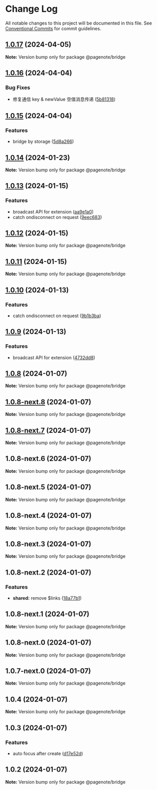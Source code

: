# Change Log

All notable changes to this project will be documented in this file.
See [Conventional Commits](https://conventionalcommits.org) for commit guidelines.

## [1.0.17](https://github.com/rowthan/pagenote/compare/@pagenote/bridge@1.0.16...@pagenote/bridge@1.0.17) (2024-04-05)

**Note:** Version bump only for package @pagenote/bridge





## [1.0.16](https://github.com/rowthan/pagenote/compare/@pagenote/bridge@1.0.15...@pagenote/bridge@1.0.16) (2024-04-04)


### Bug Fixes

* 修复通信 key & newValue 空值消息传递 ([5b81318](https://github.com/rowthan/pagenote/commit/5b813184bdbffd5ccb60f20d646be23b3a86dff3))





## [1.0.15](https://github.com/rowthan/pagenote/compare/@pagenote/bridge@1.0.14...@pagenote/bridge@1.0.15) (2024-04-04)


### Features

* bridge by storage ([5d8a266](https://github.com/rowthan/pagenote/commit/5d8a2667924f0f46f9fc6d2333452cc23161d42a))





## [1.0.14](https://github.com/rowthan/pagenote/compare/@pagenote/bridge@1.0.13...@pagenote/bridge@1.0.14) (2024-01-23)

**Note:** Version bump only for package @pagenote/bridge





## [1.0.13](https://github.com/rowthan/pagenote/compare/@pagenote/bridge@1.0.8...@pagenote/bridge@1.0.13) (2024-01-15)


### Features

* broadcast API for extension ([aa9e1a0](https://github.com/rowthan/pagenote/commit/aa9e1a029ec85e1f0c7c318349bf024ee8e5ece4))
* catch ondisconnect on request ([9eec683](https://github.com/rowthan/pagenote/commit/9eec68348dc59a562eeafeb7254034608127f556))





## [1.0.12](https://github.com/rowthan/pagenote/compare/@pagenote/bridge@1.0.11...@pagenote/bridge@1.0.12) (2024-01-15)

**Note:** Version bump only for package @pagenote/bridge





## [1.0.11](https://github.com/rowthan/pagenote/compare/@pagenote/bridge@1.0.10...@pagenote/bridge@1.0.11) (2024-01-15)

**Note:** Version bump only for package @pagenote/bridge





## [1.0.10](https://github.com/rowthan/pagenote/compare/@pagenote/bridge@1.0.9...@pagenote/bridge@1.0.10) (2024-01-13)


### Features

* catch ondisconnect on request ([9b1b3ba](https://github.com/rowthan/pagenote/commit/9b1b3baf0ac0f0465d66e6018d2b1ed023ec0b74))





## [1.0.9](https://github.com/rowthan/pagenote/compare/@pagenote/bridge@1.0.8...@pagenote/bridge@1.0.9) (2024-01-13)


### Features

* broadcast API for extension ([4732dd8](https://github.com/rowthan/pagenote/commit/4732dd8d53546a19a6a32c0041d5ceea6145e976))





## [1.0.8](https://github.com/rowthan/pagenote/compare/@pagenote/bridge@1.0.3...@pagenote/bridge@1.0.8) (2024-01-07)

**Note:** Version bump only for package @pagenote/bridge





## [1.0.8-next.8](https://github.com/rowthan/pagenote/compare/@pagenote/bridge@1.0.8-next.7...@pagenote/bridge@1.0.8-next.8) (2024-01-07)

**Note:** Version bump only for package @pagenote/bridge





## [1.0.8-next.7](https://github.com/rowthan/pagenote/compare/@pagenote/bridge@1.0.8-next.6...@pagenote/bridge@1.0.8-next.7) (2024-01-07)

**Note:** Version bump only for package @pagenote/bridge





## 1.0.8-next.6 (2024-01-07)

**Note:** Version bump only for package @pagenote/bridge





## 1.0.8-next.5 (2024-01-07)

**Note:** Version bump only for package @pagenote/bridge





## 1.0.8-next.4 (2024-01-07)

**Note:** Version bump only for package @pagenote/bridge





## 1.0.8-next.3 (2024-01-07)

**Note:** Version bump only for package @pagenote/bridge





## 1.0.8-next.2 (2024-01-07)


### Features

* **shared:** remove $links ([18a77b1](https://github.com/rowthan/pagenote/commit/18a77b11fbe1ffcede483f7af12ed0506c2afee9))





## 1.0.8-next.1 (2024-01-07)

**Note:** Version bump only for package @pagenote/bridge





## 1.0.8-next.0 (2024-01-07)

**Note:** Version bump only for package @pagenote/bridge





## 1.0.7-next.0 (2024-01-07)

**Note:** Version bump only for package @pagenote/bridge





## 1.0.4 (2024-01-07)

**Note:** Version bump only for package @pagenote/bridge





## 1.0.3 (2024-01-07)


### Features

* auto focus after create ([d17e52d](https://github.com/rowthan/pagenote/commit/d17e52d7279791415aebb5b58c8c792baa1a5606))





## 1.0.2 (2024-01-07)

**Note:** Version bump only for package @pagenote/bridge
